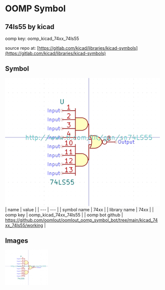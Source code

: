 # OOMP Symbol  
## 74ls55  by kicad  
  
oomp key: oomp_kicad_74xx_74ls55  
  
source repo at: [https://gitlab.com/kicad/libraries/kicad-symbols](https://gitlab.com/kicad/libraries/kicad-symbols)  
## Symbol  
  
[![working.png](working_600.png)](working.png)  
| name | value | 
| --- | --- | 
| symbol name | 74xx | 
| library name | 74xx | 
| oomp key | oomp_kicad_74xx_74ls55 | 
| oomp bot github | https://github.com/oomlout/oomlout_oomp_symbol_bot/tree/main/kicad_74xx_74ls55/working | 
## Images  
  
[![working.png](working_140.png)](working.png)  

